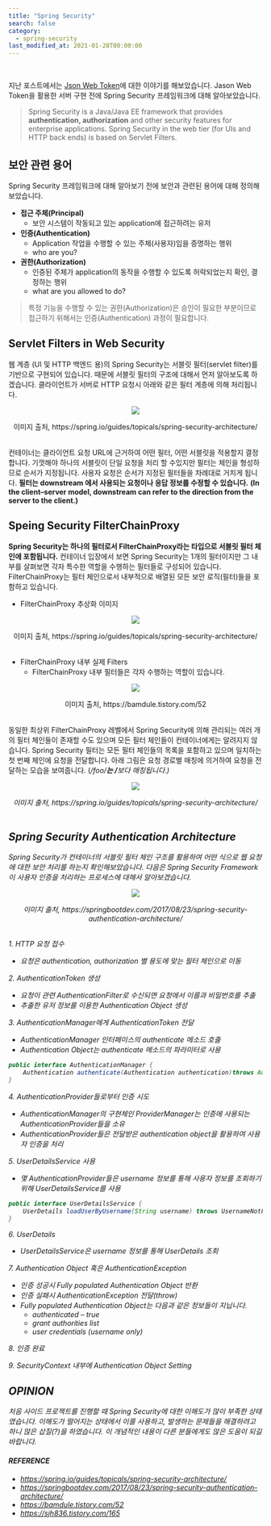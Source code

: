 ```yaml
---
title: "Spring Security"
search: false
category:
  - spring-security
last_modified_at: 2021-01-28T00:00:00
---
```


<br>

지난 포스트에서는 [Json Web Token][blogLink]에 대한 이야기를 해보았습니다. 
Jason Web Token을 활용한 서버 구현 전에 Spring Security 프레임워크에 대해 알아보았습니다. 

> Spring Security is a Java/Java EE framework that provides **authentication, authorization** and other security features for enterprise applications.
> Spring Security in the web tier (for UIs and HTTP back ends) is based on Servlet Filters.

## 보안 관련 용어
Spring Security 프레임워크에 대해 알아보기 전에 보안과 관련된 용어에 대해 정의해보았습니다.<br>
- **접근 주체(Principal)**
  - 보안 시스템이 작동되고 있는 application에 접근하려는 유저
- **인증(Authentication)**
  - Application 작업을 수행할 수 있는 주체(사용자)임을 증명하는 행위
  - who are you?
- **권한(Authorization)**
  - 인증된 주체가 application의 동작을 수행할 수 있도록 허락되었는지 확인, 결정하는 행위
  - what are you allowed to do?

> 특정 기능을 수행할 수 있는 권한(Authorization)은 승인이 필요한 부분이므로 접근하기 위해서는 인증(Authentication) 과정이 필요합니다.

## Servlet Filters in Web Security
웹 계층 (UI 및 HTTP 백엔드 용)의 Spring Security는 서블릿 필터(servlet filter)를 기반으로 구현되어 있습니다.
때문에 서블릿 필터의 구조에 대해서 먼저 알아보도록 하겠습니다. 
클라이언트가 서버로 HTTP 요청시 아래와 같은 필터 계층에 의해 처리됩니다.  

<p class="image" align="center"><img src="/images/spring-security-1.JPG"></p>
<center>이미지 출처, https://spring.io/guides/topicals/spring-security-architecture/</center><br>

컨테이너는 클라이언트 요청 URL에 근거하여 어떤 필터, 어떤 서블릿을 적용할지 결정합니다. 
기껏해야 하나의 서블릿이 단일 요청을 처리 할 수 ​​있지만 필터는 체인을 형성하므로 순서가 지정됩니다. 
사용자 요청은 순서가 지정된 필터들을 차례대로 거치게 됩니다. 
**필터는 downstream 에서 사용되는 요청이나 응답 정보를 수정할 수 있습니다.** 
**(In the client–server model, downstream can refer to the direction from the server to the client.)**

## Speing Security FilterChainProxy
**Spring Security는 하나의 필터로서 FilterChainProxy라는 타입으로 서블릿 필터 체인에 포함됩니다.** 
컨테이너 입장에서 보면 Spring Security는 1개의 필터이지만 그 내부를 살펴보면 각자 특수한 역할을 수행하는 필터들로 구성되어 있습니다. 
FilterChainProxy는 필터 체인으로서 내부적으로 배열된 모든 보안 로직(필터)들을 포함하고 있습니다. 

- FilterChainProxy 추상화 이미지
<p class="image" align="center"><img src="/images/spring-security-2.JPG"></p>
<center>이미지 출처, https://spring.io/guides/topicals/spring-security-architecture/</center><br>

- FilterChainProxy 내부 실제 Filters
  - FilterChainProxy 내부 필터들은 각자 수행하는 역할이 있습니다.
<p class="image" align="center"><img src="/images/spring-security-3.JPG"></p>
<center>이미지 출처, https://bamdule.tistory.com/52</center><br>

동일한 최상위 FilterChainProxy 레벨에서 Spring Security에 의해 관리되는 여러 개의 필터 체인들이 존재할 수도 있으며 모든 필터 체인들이 컨테이너에게는 알려지지 않습니다. 
Spring Security 필터는 모든 필터 체인들의 목록을 포함하고 있으며 일치하는 첫 번째 체인에 요청을 전달합니다. 
아래 그림은 요청 경로별 매칭에 의거하여 요청을 전달하는 모습을 보여줍니다. (<em>/foo/**<em>는 <em>/**<em>보다 매칭됩니다.) 

<p class="image" align="center"><img src="/images/spring-security-4.JPG"></p>
<center>이미지 출처, https://spring.io/guides/topicals/spring-security-architecture/</center><br>

## Spring Security Authentication Architecture
Spring Security가 컨테이너의 서블릿 필터 체인 구조를 활용하여 어떤 식으로 웹 요청에 대한 보안 처리를 하는지 확인해보았습니다. 
다음은 Spring Security Framework이 사용자 인증을 처리하는 프로세스에 대해서 알아보겠습니다. 

<p class="image" align="center"><img src="/images/spring-security-5.JPG"></p>
<center>이미지 출처, https://springbootdev.com/2017/08/23/spring-security-authentication-architecture/</center><br>

1\. HTTP 요청 접수
  - 요청은 authentication, authorization 별 용도에 맞는 필터 체인으로 이동

2\. AuthenticationToken 생성
  - 요청이 관련 AuthenticationFilter로 수신되면 요청에서 이름과 비밀번호를 추출
  - 추출한 유저 정보를 이용한 Authentication Object 생성

3\. AuthenticationManager에게 AuthenticationToken 전달
  - AuthenticationManager 인터페이스의 authenticate 메소드 호출
  - Authentication Object는 authenticate 메소드의 파라미터로 사용

```java
public interface AuthenticationManager {
    Authentication authenticate(Authentication authentication)throws AuthenticationException;
}
```
4\. AuthenticationProvider들로부터 인증 시도
  - AuthenticationManager의 구현체인 ProviderManager는 인증에 사용되는 AuthenticationProvider들을 소유
  - AuthenticationProvider들은 전달받은 authentication object을 활용하여 사용자 인증을 처리

5\. UserDetailsService 사용
  - 몇 AuthenticationProvider들은 username 정보를 통해 사용자 정보를 조회하기 위해 UserDetailsService를 사용

```java
public interface UserDetailsService {
    UserDetails loadUserByUsername(String username) throws UsernameNotFoundException;
}
```
6\. UserDetails
  - UserDetailsService은 username 정보를 통해 UserDetails 조회

7\. Authentication Object 혹은 AuthenticationException
  - 인증 성공시 Fully populated Authentication Object 반환
  - 인증 실패시 AuthenticationException 전달(throw)
  - Fully populated Authentication Object는 다음과 같은 정보들이 지닙니다.
    - authenticated – true
    - grant authorities list
    - user credentials (username only)

8\. 인증 완료

9\. SecurityContext 내부에 Authentication Object Setting 

## OPINION
처음 사이드 프로젝트를 진행할 때 Spring Security에 대한 이해도가 많이 부족한 상태였습니다. 
이해도가 떨어지는 상태에서 이를 사용하고, 발생하는 문제들을 해결하려고 하니 많은 삽질(?)을 하였습니다. 
이 개념적인 내용이 다른 분들에게도 많은 도움이 되길 바랍니다.

#### REFERENCE
- <https://spring.io/guides/topicals/spring-security-architecture/>
- <https://springbootdev.com/2017/08/23/spring-security-authentication-architecture/>
- <https://bamdule.tistory.com/52>
- <https://sjh836.tistory.com/165>

[blogLink]: https://junhyunny.github.io/spring-security/spring-security/